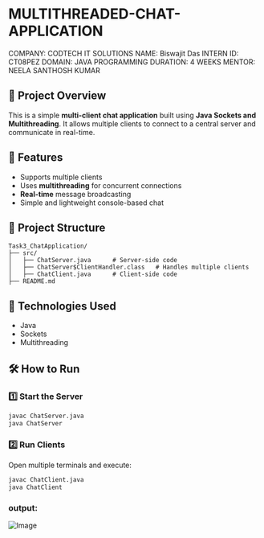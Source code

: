 # MULTITHREADED-CHAT-APPLICATION

COMPANY: CODTECH IT SOLUTIONS
NAME: Biswajit Das
INTERN ID: CT08PEZ
DOMAIN: JAVA PROGRAMMING
DURATION: 4 WEEKS
MENTOR: NEELA SANTHOSH KUMAR


## 📌 Project Overview
This is a simple **multi-client chat application** built using **Java Sockets and Multithreading**. It allows multiple clients to connect to a central server and communicate in real-time.

## 🚀 Features
- Supports multiple clients
- Uses **multithreading** for concurrent connections
- **Real-time** message broadcasting
- Simple and lightweight console-based chat

## 📂 Project Structure
```
Task3_ChatApplication/
├── src/
│   ├── ChatServer.java      # Server-side code
│   ├── ChatServer$ClientHandler.class   # Handles multiple clients
│   ├── ChatClient.java      # Client-side code
├── README.md
```

## 🔧 Technologies Used
- Java
- Sockets
- Multithreading

## 🛠️ How to Run
### 1️⃣ Start the Server
```sh
javac ChatServer.java
java ChatServer
```

### 2️⃣ Run Clients
Open multiple terminals and execute:
```sh
javac ChatClient.java
java ChatClient
```
### output:
![Image](https://github.com/user-attachments/assets/9a1583bd-15f5-4d30-864a-32da82fee275)


